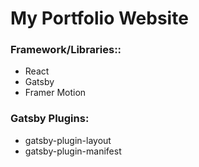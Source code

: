 <h1>My Portfolio Website</h1>

<h3>Framework/Libraries::</h3>
<ul>
  <li>React</li>
  <li>Gatsby</li>
  <li>Framer Motion</li>
</ul>

<h3>Gatsby Plugins:</h3>
<ul>
  <li>gatsby-plugin-layout</li>
  <li>gatsby-plugin-manifest</li>
</ul>
